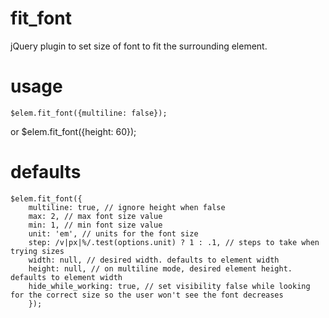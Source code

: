 # fit_font
jQuery plugin to set size of font to fit the surrounding element.

# usage
	$elem.fit_font({multiline: false});
or
	$elem.fit_font({height: 60});
	
# defaults
	$elem.fit_font({
		multiline: true, // ignore height when false
		max: 2, // max font size value
		min: 1, // min font size value
		unit: 'em', // units for the font size
		step: /v|px|%/.test(options.unit) ? 1 : .1, // steps to take when trying sizes
		width: null, // desired width. defaults to element width
		height: null, // on multiline mode, desired element height. defaults to element width
		hide_while_working: true, // set visibility false while looking for the correct size so the user won't see the font decreases
		});
